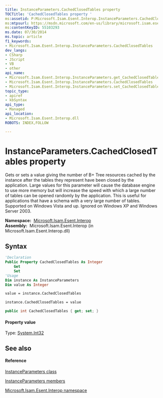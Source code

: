```yaml
---
title: InstanceParameters.CachedClosedTables property 
TOCTitle: 'CachedClosedTables property '
ms:assetid: P:Microsoft.Isam.Esent.Interop.InstanceParameters.CachedClosedTables
ms:mtpsurl: https://msdn.microsoft.com/en-us/library/microsoft.isam.esent.interop.instanceparameters.cachedclosedtables(v=EXCHG.10)
ms:contentKeyID: 55103293
ms.date: 07/30/2014
ms.topic: article
f1_keywords:
- Microsoft.Isam.Esent.Interop.InstanceParameters.CachedClosedTables
dev_langs:
- CSharp
- JScript
- VB
- other
api_name: 
- Microsoft.Isam.Esent.Interop.InstanceParameters.get_CachedClosedTables
- Microsoft.Isam.Esent.Interop.InstanceParameters.CachedClosedTables
- Microsoft.Isam.Esent.Interop.InstanceParameters.set_CachedClosedTables
topic_type: 
- apiref
- kbSyntax
api_type: 
- Managed
api_location: 
- Microsoft.Isam.Esent.Interop.dll
ROBOTS: INDEX,FOLLOW

---
```


# InstanceParameters.CachedClosedTables property

Gets or sets a value giving the number of B+ Tree resources cached by the instance after the tables they represent have been closed by the application. Large values for this parameter will cause the database engine to use more memory but will increase the speed with which a large number of tables can be opened randomly by the application. This is useful for applications that have a schema with a very large number of tables. Supported on Windows Vista and up. Ignored on Windows XP and Windows Server 2003.

**Namespace:**  [Microsoft.Isam.Esent.Interop](hh596136\(v=exchg.10\).md)  
**Assembly:**  Microsoft.Isam.Esent.Interop (in Microsoft.Isam.Esent.Interop.dll)

## Syntax

``` vb
'Declaration
Public Property CachedClosedTables As Integer
    Get
    Set
'Usage
Dim instance As InstanceParameters
Dim value As Integer

value = instance.CachedClosedTables

instance.CachedClosedTables = value
```

``` csharp
public int CachedClosedTables { get; set; }
```

#### Property value

Type: [System.Int32](https://docs.microsoft.com/dotnet/api/system.int32?redirectedfrom=MSDN)  

## See also

#### Reference

[InstanceParameters class](dn350942\(v=exchg.10\).md)

[InstanceParameters members](dn350943\(v=exchg.10\).md)

[Microsoft.Isam.Esent.Interop namespace](hh596136\(v=exchg.10\).md)


